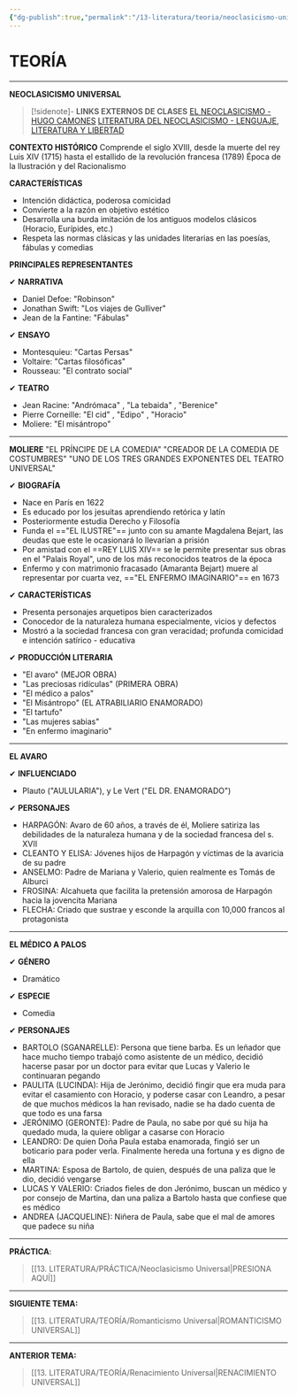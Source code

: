 ```yaml
---
{"dg-publish":true,"permalink":"/13-literatura/teoria/neoclasicismo-universal/","tags":["Literatura","Teoría"]}
---
```


# TEORÍA
---
**NEOCLASICISMO UNIVERSAL** 

>[!sidenote]- **LINKS EXTERNOS DE CLASES** 
>[EL NEOCLASICISMO - HUGO CAMONES](https://www.youtube.com/watch?v=y14LEBHHu5Y) 
>[LITERATURA DEL NEOCLASICISMO - LENGUAJE, LITERATURA Y LIBERTAD](https://www.youtube.com/watch?v=pgmZYtxozNc&t=132s) 

**CONTEXTO HISTÓRICO**
Comprende el siglo XVIII, desde la muerte del rey Luis XIV (1715) hasta el estallido de la revolución francesa (1789)
Época de la Ilustración y del Racionalismo

**CARACTERÍSTICAS**
- Intención didáctica, poderosa comicidad
- Convierte a la razón en objetivo estético
- Desarrolla una burda imitación de los antiguos modelos clásicos (Horacio, Eurípides, etc.)
- Respeta las normas clásicas y las unidades literarias en las poesías, fábulas y comedias

**PRINCIPALES REPRESENTANTES**

✔ **NARRATIVA**
- Daniel Defoe: "Robinson"
- Jonathan Swift: "Los viajes de Gulliver"
- Jean de la Fantine: "Fábulas"

✔ **ENSAYO**
- Montesquieu: "Cartas Persas"
- Voltaire: "Cartas filosóficas"
- Rousseau: "El contrato social"

✔ **TEATRO**
- Jean Racine: "Andrómaca" , "La tebaida" , "Berenice"
- Pierre Corneille: "El cid" , "Edipo" , "Horacio"
- Moliere: "El misántropo"

---
**MOLIERE**
"EL PRÍNCIPE DE LA COMEDIA"
"CREADOR DE LA COMEDIA DE COSTUMBRES"
"UNO DE LOS TRES GRANDES EXPONENTES DEL TEATRO UNIVERSAL"

✔ **BIOGRAFÍA**
- Nace en París en 1622
- Es educado por los jesuitas aprendiendo retórica y latín
- Posteriormente estudia Derecho y Filosofía
- Funda el =="EL ILUSTRE"== junto con su amante Magdalena Bejart, las deudas que este le ocasionará lo llevarían a prisión
- Por amistad con el ==REY LUIS XIV== se le permite presentar sus obras en el "Palais Royal", uno de los más reconocidos teatros de la época
- Enfermo y con matrimonio fracasado (Amaranta Bejart) muere al representar por cuarta vez, =="EL ENFERMO IMAGINARIO"== en 1673

✔ **CARACTERÍSTICAS**
- Presenta personajes arquetipos bien caracterizados
- Conocedor de la naturaleza humana especialmente, vicios y defectos
- Mostró a la sociedad francesa con gran veracidad; profunda comicidad e intención satírico - educativa

✔ **PRODUCCIÓN LITERARIA**
- "El avaro" (MEJOR OBRA)
- "Las preciosas ridículas" (PRIMERA OBRA)
- "El médico a palos"
- "El Misántropo" (EL ATRABILIARIO ENAMORADO)
- "El tartufo" 
- "Las mujeres sabias"
- "En enfermo imaginario"

---
**EL AVARO**

✔ **INFLUENCIADO**
- Plauto ("AULULARIA"), y Le Vert ("EL DR. ENAMORADO")

✔ **PERSONAJES**
- HARPAGÓN: Avaro de 60 años, a través de él, Moliere satiriza las debilidades de la naturaleza humana y de la sociedad francesa del s. XVII
- CLEANTO Y ELISA: Jóvenes hijos de Harpagón y víctimas de la avaricia de su padre
- ANSELMO: Padre de Mariana y Valerio, quien realmente es Tomás de Alburci
- FROSINA: Alcahueta que facilita la pretensión amorosa de Harpagón hacia la jovencita Mariana
- FLECHA: Criado que sustrae y esconde la arquilla con 10,000 francos al protagonista

---
**EL MÉDICO A PALOS**

✔ **GÉNERO**
- Dramático

✔ **ESPECIE**
- Comedia

✔ **PERSONAJES**
- BARTOLO (SGANARELLE): Persona que tiene barba. Es un leñador que hace mucho tiempo trabajó como asistente de un médico, decidió hacerse pasar por un doctor para evitar que Lucas y Valerio le continuaran pegando
- PAULITA (LUCINDA): Hija de Jerónimo, decidió fingir que era muda para evitar el casamiento con Horacio, y poderse casar con Leandro, a pesar de que muchos médicos la han revisado, nadie se ha dado cuenta de que todo es una farsa
- JERÓNIMO (GERONTE): Padre de Paula, no sabe por qué su hija ha quedado muda, la quiere obligar a casarse con Horacio
- LEANDRO: De quien Doña Paula estaba enamorada, fingió ser un boticario para poder verla. Finalmente hereda una fortuna y es digno de ella
- MARTINA: Esposa de Bartolo, de quien, después de una paliza que le dio, decidió vengarse
- LUCAS Y VALERIO: Criados fieles de don Jerónimo, buscan un médico y por consejo de Martina, dan una paliza a Bartolo hasta que confiese que es médico
- ANDREA (JACQUELINE): Niñera de Paula, sabe que el mal de amores que padece su niña

---
**PRÁCTICA**:
>[[13. LITERATURA/PRÁCTICA/Neoclasicismo Universal\|PRESIONA AQUÍ]]

---
**SIGUIENTE TEMA:** 
>[[13. LITERATURA/TEORÍA/Romanticismo Universal\|ROMANTICISMO UNIVERSAL]]

---
**ANTERIOR TEMA:** 
>[[13. LITERATURA/TEORÍA/Renacimiento Universal\|RENACIMIENTO UNIVERSAL]]

